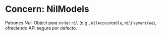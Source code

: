 # Concern: NilModels

Patrones Null Object para evitar `nil` (e.g., `NilAccountable`, `NilPaymentFee`), ofreciendo API segura por defecto.
